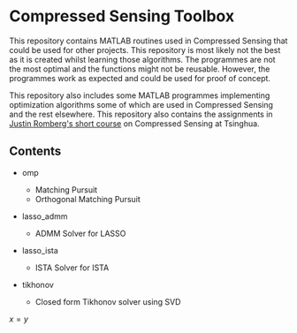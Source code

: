 # Compressed Sensing Toolbox
This repository contains MATLAB routines used in Compressed Sensing that could be used for other projects. This repository is most likely not the best as it is created whilst learning those algorithms. The programmes are not the most optimal and the functions might not be reusable. However, the programmes work as expected and could be used for proof of concept.

This repository also includes some MATLAB programmes implementing optimization algorithms some of which are used in Compressed Sensing and the rest elsewhere. This repository also contains the assignments in [Justin Romberg's short course](http://jrom.ece.gatech.edu/tsinghua-oct13/) on Compressed Sensing at Tsinghua.

## Contents
- omp
	- Matching Pursuit
	- Orthogonal Matching Pursuit

- lasso_admm
	- ADMM Solver for LASSO

- lasso_ista
	- ISTA Solver for ISTA

- tikhonov
	- Closed form Tikhonov solver using SVD

$x=y$